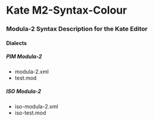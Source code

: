 # Kate M2-Syntax-Colour
### Modula-2 Syntax Description for the Kate Editor

#### Dialects

##### PIM Modula-2
* modula-2.xml
* test.mod

##### ISO Modula-2
* iso-modula-2.xml
* iso-test.mod
